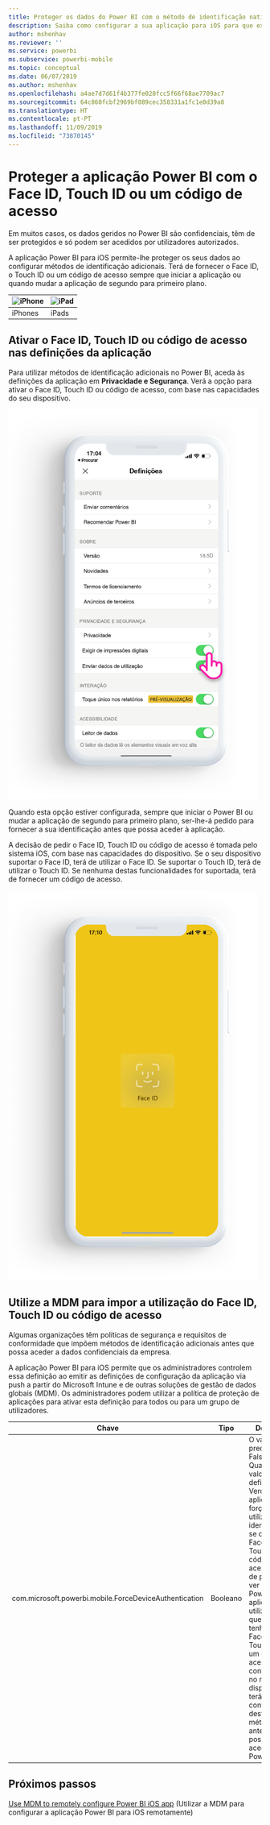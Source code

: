 ```yaml
---
title: Proteger os dados do Power BI com o método de identificação nativo do dispositivo
description: Saiba como configurar a sua aplicação para iOS para que exija um método de identificação adicional antes de poder aceder aos seus dados do Power BI
author: mshenhav
ms.reviewer: ''
ms.service: powerbi
ms.subservice: powerbi-mobile
ms.topic: conceptual
ms.date: 06/07/2019
ms.author: mshenhav
ms.openlocfilehash: a4ae7d7d61f4b377fe020fcc5f66f68ae7709ac7
ms.sourcegitcommit: 64c860fcbf2969bf089cec358331a1fc1e0d39a8
ms.translationtype: HT
ms.contentlocale: pt-PT
ms.lasthandoff: 11/09/2019
ms.locfileid: "73870145"
---
```

# <a name="protect-power-bi-app-with-face-id-touch-id-or-passcode"></a>Proteger a aplicação Power BI com o Face ID, Touch ID ou um código de acesso 

Em muitos casos, os dados geridos no Power BI são confidenciais, têm de ser protegidos e só podem ser acedidos por utilizadores autorizados. 

A aplicação Power BI para iOS permite-lhe proteger os seus dados ao configurar métodos de identificação adicionais. Terá de fornecer o Face ID, o Touch ID ou um código de acesso sempre que iniciar a aplicação ou quando mudar a aplicação de segundo para primeiro plano.

| ![iPhone](./media/tutorial-mobile-apps-ios-qna/iphone-logo-50-px.png) | ![iPad](./media/tutorial-mobile-apps-ios-qna/ipad-logo-50-px.png) |
|:--- |:--- |
| iPhones |iPads |

## <a name="turn-on-face-id-touch-id-or-passcode-in-app-setting"></a>Ativar o Face ID, Touch ID ou código de acesso nas definições da aplicação

Para utilizar métodos de identificação adicionais no Power BI, aceda às definições da aplicação em **Privacidade e Segurança**. Verá a opção para ativar o Face ID, Touch ID ou código de acesso, com base nas capacidades do seu dispositivo.

![Página de definições da aplicação Power BI para iOS](./media/mobile-ios-native-secure-access/mobile-ios-native-secured-setting.png)

Quando esta opção estiver configurada, sempre que iniciar o Power BI ou mudar a aplicação de segundo para primeiro plano, ser-lhe-á pedido para fornecer a sua identificação antes que possa aceder à aplicação. 

A decisão de pedir o Face ID, Touch ID ou código de acesso é tomada pelo sistema iOS, com base nas capacidades do dispositivo. Se o seu dispositivo suportar o Face ID, terá de utilizar o Face ID. Se suportar o Touch ID, terá de utilizar o Touch ID. Se nenhuma destas funcionalidades for suportada, terá de fornecer um código de acesso.

![Face ID do iOS no Power BI](./media/mobile-ios-native-secure-access/mobile-ios-native-secured-faceid.png)

## <a name="use-mdm-to-enforce-face-id-touch-id-or-passcode"></a>Utilize a MDM para impor a utilização do Face ID, Touch ID ou código de acesso

Algumas organizações têm políticas de segurança e requisitos de conformidade que impõem métodos de identificação adicionais antes que possa aceder a dados confidenciais da empresa. 

A aplicação Power BI para iOS permite que os administradores controlem essa definição ao emitir as definições de configuração da aplicação via push a partir do Microsoft Intune e de outras soluções de gestão de dados globais (MDM). Os administradores podem utilizar a política de proteção de aplicações para ativar esta definição para todos ou para um grupo de utilizadores.

|Chave  |Tipo  |Descrição  |
|---------|---------|---------|
| com.microsoft.powerbi.mobile.ForceDeviceAuthentication | Booleano | O valor predefinido é Falso. <br>Quando o valor estiver definido como Verdadeiro, a aplicação irá forçar os utilizadores a identificarem-se com o Face ID, Touch ID ou código de acesso antes de poderem ver dados do Power BI na aplicação. Os utilizadores que não tenham o Face ID, Touch ID ou um código de acesso configurado no respetivo dispositivo, terão de configurar um destes métodos antes que possam aceder ao Power BI.  |

## <a name="next-steps"></a>Próximos passos

[Use MDM to remotely configure Power BI iOS app](mobile-app-configuration.md) (Utilizar a MDM para configurar a aplicação Power BI para iOS remotamente)

